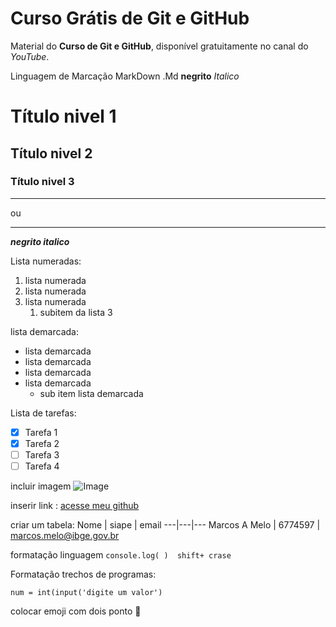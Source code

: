 # Curso Grátis de Git e GitHub
Material do **Curso de Git e GitHub**, disponível gratuitamente no canal do *YouTube*.

Linguagem de Marcação MarkDown .Md
__negrito__
*Italico*
# Título nivel 1
## Título nivel 2
### Título nivel 3
---
ou 
***
__*negrito italico*__

Lista numeradas:
1. lista numerada
1. lista numerada
1. lista numerada
   1. subitem da lista 3

lista demarcada:
* lista demarcada
* lista demarcada
* lista demarcada
* lista demarcada
   * sub item lista demarcada


Lista de tarefas:
- [x] Tarefa 1
- [x] Tarefa 2
- [ ] Tarefa 3
- [ ] Tarefa 4

incluir imagem 
![Image](https://github.com/user-attachments/assets/d211162d-6928-4a8e-ab7d-c9016cd6f597)


inserir link :
[acesse meu github](https://gustavoguanabara.github.io)

criar um tabela:
Nome | siape | email 
---|---|---
Marcos A Melo | 6774597 | marcos.melo@ibge.gov.br

formatação linguagem 
`console.log( )  shift+ crase `

Formatação trechos de programas:
``` utilize tres crases para abrir e tres crases para fechar
num = int(input('digite um valor')
```
colocar emoji com dois ponto 🤘 


